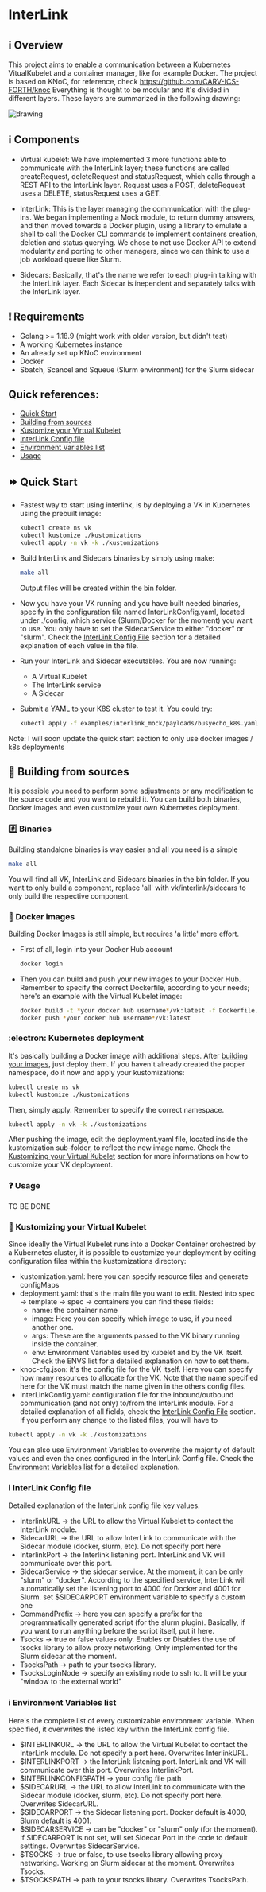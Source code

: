 # InterLink
## :information_source: Overview

This project aims to enable a communication between a Kubernetes VitualKubelet and a container manager, like for example Docker.
The project is based on KNoC, for reference, check https://github.com/CARV-ICS-FORTH/knoc
Everything is thought to be modular and it's divided in different layers. These layers are summarized in the following drawing:

![drawing](imgs/InterLink.svg)

## :information_source: Components

- Virtual kubelet:
We have implemented 3 more functions able to communicate with the InterLink layer; these functions are called createRequest, deleteRequest and statusRequest, which calls through a REST API to the InterLink layer. Request uses a POST, deleteRequest uses a DELETE, statusRequest uses a GET.

- InterLink:
This is the layer managing the communication with the plug-ins. We began implementing a Mock module, to return dummy answers, and then moved towards a Docker plugin, using a library to emulate a shell to call the Docker CLI commands to implement containers creation, deletion and status querying. We chose to not use Docker API to extend modularity and porting to other managers, since we can think to use a job workload queue like Slurm.

- Sidecars: 
Basically, that's the name we refer to each plug-in talking with the InterLink layer. Each Sidecar is inependent and separately talks with the InterLink layer.

## :grey_exclamation: Requirements
- Golang >= 1.18.9 (might work with older version, but didn't test)
- A working Kubernetes instance
- An already set up KNoC environment
- Docker
- Sbatch, Scancel and Squeue (Slurm environment) for the Slurm sidecar

## Quick references:
- [Quick Start](#fast_forward-quick-start)
- [Building from sources](#hammer-building-from-sources)
- [Kustomize your Virtual Kubelet](#wrench-kustomizing-your-virtual-kubelet)
- [InterLink Config file](#information_source-interlink-config-file)
- [Environment Variables list](#information_source-environment-variables-list)
- [Usage](#question-usage)

## :fast_forward: Quick Start
- Fastest way to start using interlink, is by deploying a VK in Kubernetes using the prebuilt image:
    ```bash
    kubectl create ns vk
    kubectl kustomize ./kustomizations
    kubectl apply -n vk -k ./kustomizations
    ```

- Build InterLink and Sidecars binaries by simply using make:
    ```bash
    make all
    ```
    Output files will be created within the bin folder.

- Now you have your VK running and you have built needed binaries, specify in the configuration file named InterLinkConfig.yaml, located under ./config, which service (Slurm/Docker for the moment) you want to use. You only have to set the SidecarService to either "docker" or "slurm". Check the [InterLink Config File](#information_source-interlink-config-file) section for a detailed explanation of each value in the file.
- Run your InterLink and Sidecar executables. You are now running:
    - A Virtual Kubelet
    - The InterLink service
    - A Sidecar
- Submit a YAML to your K8S cluster to test it. You could try:
    ```bash
    kubectl apply -f examples/interlink_mock/payloads/busyecho_k8s.yaml -n vk
    ```
Note: I will soon update the quick start section to only use docker images / k8s deployments

## :hammer: Building from sources
It is possible you need to perform some adjustments or any modification to the source code and you want to rebuild it. You can build both binaries, Docker images and even customize your own Kubernetes deployment. 
### :hash: Binaries
Building standalone binaries is way easier and all you need is a simple
 ```bash
make all
```
You will find all VK, InterLink and Sidecars binaries in the bin folder. 
If you want to only build a component, replace 'all' with vk/interlink/sidecars to only build the respective component.

### :whale2: Docker images
Building Docker Images is still simple, but requires 'a little' more effort.
- First of all, login into your Docker Hub account
    ```bash
    docker login
    ```
- Then you can build and push your new images to your Docker Hub. Remember to specify the correct Dockerfile, according to your needs; here's an example with the Virtual Kubelet image:
    ```bash
    docker build -t *your docker hub username*/vk:latest -f Dockerfile.vk .
    docker push *your docker hub username*/vk:latest
    ```

### :electron: Kubernetes deployment
It's basically building a Docker image with additional steps. After [building your images](#whale2-docker-images), just deploy them. If you haven't already created the proper namespace, do it now and apply your kustomizations:
```bash
kubectl create ns vk
kubectl kustomize ./kustomizations
```
Then, simply apply. Remember to specify the correct namespace.
```bash
kubectl apply -n vk -k ./kustomizations
```
After pushing the image, edit the deployment.yaml file, located inside the kustomization sub-folder, to reflect the new image name. Check the [Kustomizing your Virtual Kubelet](#wrench-kustomizing-your-Virtual-Kubelet) section for more informations on how to customize your VK deployment.

### :question: Usage
TO BE DONE

### :wrench: Kustomizing your Virtual Kubelet
Since ideally the Virtual Kubelet runs into a Docker Container orchestred by a Kubernetes cluster, it is possible to customize your deployment by editing configuration files within the kustomizations directory:
- kustomization.yaml: here you can specify resource files and generate configMaps
- deployment.yaml: that's the main file you want to edit. Nested into spec -> template -> spec -> containers you can find these fields:
    - name: the container name
    - image: Here you can specify which image to use, if you need another one. 
    - args: These are the arguments passed to the VK binary running inside the container.
    - env: Environment Variables used by kubelet and by the VK itself. Check the ENVS list for a detailed explanation on how to set them.
- knoc-cfg.json: it's the config file for the VK itself. Here you can specify how many resources to allocate for the VK. Note that the name specified here for the VK must match the name given in the others config files.
- InterLinkConfig.yaml: configuration file for the inbound/outbound communication (and not only) to/from the InterLink module. For a detailed explanation of all fields, check the [InterLink Config File](#information_source-interlink-config-file) section.
If you perform any change to the listed files, you will have to
```bash
kubectl apply -n vk -k ./kustomizations
```
You can also use Environment Variables to overwrite the majority of default values and even the ones configured in the InterLink Config file. Check the [Environment Variables list](#information_source-environment-variables-list) for a detailed explanation.

### :information_source: InterLink Config file
Detailed explanation of the InterLink config file key values.
- InterlinkURL -> the URL to allow the Virtual Kubelet to contact the InterLink module. 
- SidecarURL -> the URL to allow InterLink to communicate with the Sidecar module (docker, slurm, etc). Do not specify port here
- InterlinkPort -> the Interlink listening port. InterLink and VK will communicate over this port.
- SidecarService -> the sidecar service. At the moment, it can be only "slurm" or "docker". According to the specified service, InterLink will automatically set the listening port to 4000 for Docker and 4001 for Slurm. set $SIDECARPORT environment variable to specify a custom one
- CommandPrefix -> here you can specify a prefix for the programmatically generated script (for the slurm plugin). Basically, if you want to run anything before the script itself, put it here.
- Tsocks -> true or false values only. Enables or Disables the use of tsocks library to allow proxy networking. Only implemented for the Slurm sidecar at the moment.
- TsocksPath -> path to your tsocks library.
- TsocksLoginNode -> specify an existing node to ssh to. It will be your "window to the external world"

### :information_source: Environment Variables list
Here's the complete list of every customizable environment variable. When specified, it overwrites the listed key within the InterLink config file.
- $INTERLINKURL -> the URL to allow the Virtual Kubelet to contact the InterLink module. Do not specify a port here. Overwrites InterlinkURL.
- $INTERLINKPORT -> the InterLink listening port. InterLink and VK will communicate over this port. Overwrites InterlinkPort.
- $INTERLINKCONFIGPATH -> your config file path
- $SIDECARURL -> the URL to allow InterLink to communicate with the Sidecar module (docker, slurm, etc). Do not specify port here. Overwrites SidecarURL.
- $SIDECARPORT -> the Sidecar listening port. Docker default is 4000, Slurm default is 4001.
- $SIDECARSERVICE -> can be "docker" or "slurm" only (for the moment). If SIDECARPORT is not set, will set Sidecar Port in the code to default settings. Overwrites SidecarService.
- $TSOCKS -> true or false, to use tsocks library allowing proxy networking. Working on Slurm sidecar at the moment. Overwrites Tsocks.
- $TSOCKSPATH -> path to your tsocks library. Overwrites TsocksPath.
